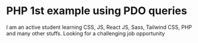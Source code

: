 # PHP 1st example using PDO queries

I am an active student learning CSS, JS, React JS, Sass, Tailwind CSS, PHP and many other stuffs. Looking for a challenging job opportunity
